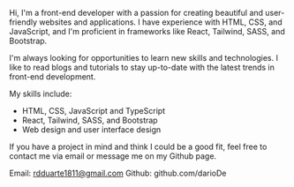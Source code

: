 Hi, I'm a front-end developer with a passion for creating beautiful and user-friendly websites and applications. I have experience with HTML, CSS, and JavaScript, and I'm proficient in frameworks like React, Tailwind, SASS, and Bootstrap.

I'm always looking for opportunities to learn new skills and technologies. I like to read blogs and tutorials to stay up-to-date with the latest trends in front-end development.

My skills include:

- HTML, CSS, JavaScript and TypeScript
- React, Tailwind, SASS, and Bootstrap
- Web design and user interface design

If you have a project in mind and think I could be a good fit, feel free to contact me via email or message me on my Github page.

Email: rdduarte1811@gmail.com
Github: github.com/darioDe

